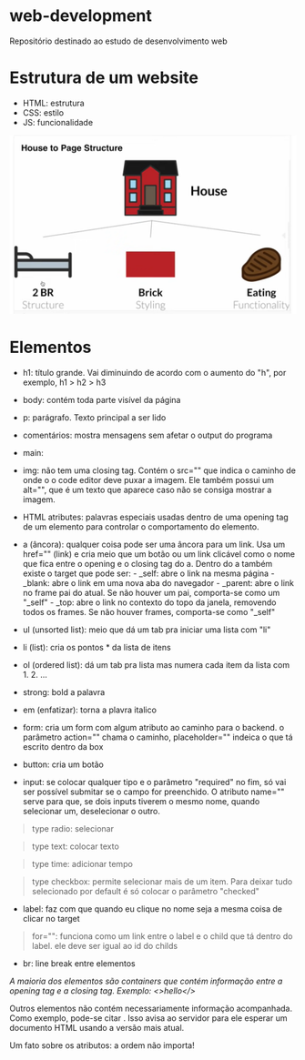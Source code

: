 # web-development
Repositório destinado ao estudo de desenvolvimento web

# Estrutura de um website
- HTML: estrutura
- CSS: estilo
- JS: funcionalidade

![alt text](image.png)

# Elementos
- h1: título grande. Vai diminuindo de acordo com o aumento do "h", por exemplo, h1 > h2 > h3
- body: contém toda parte visível da página 
- p: parágrafo. Texto principal a ser lido
- comentários: mostra mensagens sem afetar o output do programa
- main:
- img: não tem uma closing tag. Contém o src="" que indica o caminho de onde o o code editor deve puxar a imagem. Ele também possui um alt="", que é um texto que aparece caso não se consiga mostrar a imagem. 
- HTML atributes: palavras especiais usadas dentro de uma opening tag de um elemento para controlar o comportamento do elemento. 
- a (âncora): qualquer coisa pode ser uma âncora para um link. Usa um href="" (link) e cria meio que um botão ou um link clicável como o nome que fica entre o opening e o closing tag do a. Dentro do a também existe o target que pode ser:
        - _self: abre o link na mesma página
        - _blank: abre o link em uma nova aba do navegador
        - _parent: abre o link no frame pai do atual. Se não houver um pai, comporta-se como um "_self"
        - _top: abre o link no contexto do topo da janela, removendo todos os frames. Se não houver frames, comporta-se como "_self"

- ul (unsorted list): meio que dá um tab pra iniciar uma lista com "li"
- li (list): cria os pontos * da lista de itens
- ol (ordered list): dá um tab pra lista mas numera cada item da lista com 1. 2. ...
- strong: bold a palavra
- em (enfatizar): torna a plavra italico
- form: cria um form com algum atributo ao caminho para o backend. o parâmetro action="" chama o caminho, placeholder="" indeica o que tá escrito dentro da box
- button: cria um botão 
- input: se colocar qualquer tipo e o parâmetro "required" no fim, só vai ser possível submitar se o campo for preenchido. O atributo name="" serve para que, se dois inputs tiverem o mesmo nome, quando selecionar um, deselecionar o outro.

> type radio: selecionar

> type text: colocar texto

> type time: adicionar tempo 

> type checkbox: permite selecionar mais de um item. Para deixar tudo selecionado por default é só colocar o parâmetro "checked"

- label: faz com que quando eu clique no nome seja a mesma coisa de clicar no target
> for="": funciona como um link entre o label e o child que tá dentro do label. ele deve ser igual ao id do childs

- br: line break entre elementos

*A maioria dos elementos são containers que contém informação entre a opening tag e a closing tag. Exemplo: <>hello</>*

Outros elementos não contém necessariamente informação acompanhada. Como exemplo, pode-se citar <!doctype html>. Isso avisa ao servidor para ele esperar um documento HTML usando a versão mais atual.

Um fato sobre os atributos: a ordem não importa!

